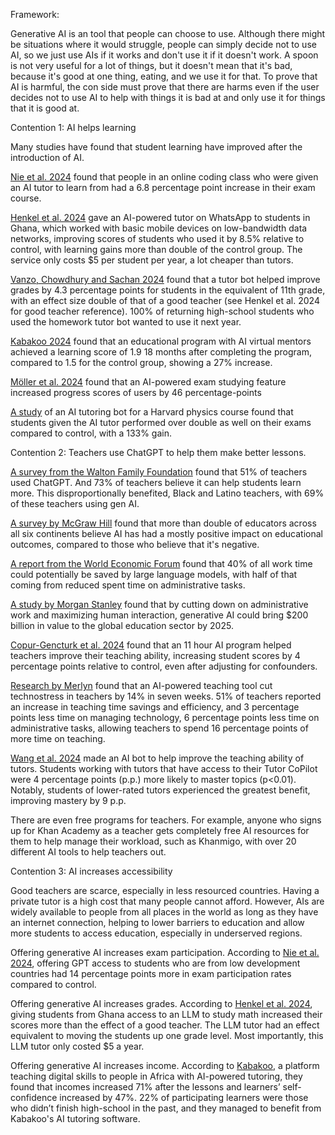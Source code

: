 Framework: 

Generative AI is an tool that people can choose to use. Although there might be situations where it would struggle, people can simply decide not to use AI, so we just use AIs if it works and don't use it if it doesn't work. A spoon is not very useful for a lot of things, but it doesn't mean that it's bad, because it's good at one thing, eating, and we use it for that. To prove that AI is harmful, the con side must prove that there are harms even if the user decides not to use AI to help with things it is bad at and only use it for things that it is good at. 

Contention 1: AI helps learning 

Many studies have found that student learning have improved after the introduction of AI.  

[Nie et al. 2024](https://arxiv.org/abs/2407.09975) found that people in an online coding class who were given an AI tutor to learn from had a 6.8 percentage point increase in their exam course. 

[Henkel et al. 2024](https://arxiv.org/abs/2402.09809) gave an AI-powered tutor on WhatsApp to students in Ghana, which worked with basic mobile devices on low-bandwidth data networks, improving scores of students who used it by 8.5% relative to control, with learning gains more than double of the control group. The service only costs $5 per student per year, a lot cheaper than tutors. 

[Vanzo, Chowdhury and Sachan 2024](https://arxiv.org/abs/2409.15981) found that a tutor bot helped improve grades by 4.3 percentage points for students in the equivalent of 11th grade, with an effect size double of that of a good teacher (see Henkel et al. 2024 for good teacher reference). 100% of returning high-school students who used the homework tutor bot wanted to use it next year. 

[Kabakoo 2024](https://www.kabakoo.africa/impact) found that an educational program with AI virtual mentors achieved a learning score of 1.9 18 months after completing the program, compared to 1.5 for the control group, showing a 27% increase. 

[Möller et al. 2024](https://arxiv.org/abs/2403.14642) found that an AI-powered exam studying feature increased progress scores of users by 46 percentage-points 

[A study](https://news.harvard.edu/gazette/story/2024/09/professor-tailored-ai-tutor-to-physics-course-engagement-doubled/) of an AI tutoring bot for a Harvard physics course found that students given the AI tutor performed over double as well on their exams compared to control, with a 133% gain. 

Contention 2: Teachers use ChatGPT to help them make better lessons.  

[A survey from the Walton Family Foundation](https://www.waltonfamilyfoundation.org/chatgpt-used-by-teachers-more-than-students-new-survey-from-walton-family-foundation-finds) found that 51% of teachers used ChatGPT. And 73% of teachers believe it can help students learn more. This disproportionally benefited, Black and Latino teachers, with 69% of these teachers using gen AI. 

[A survey by McGraw Hill](https://www.mheducation.com/news-insights/press-releases/2024-global-education-insights-report.html) found that more than double of educators across all six continents believe AI has had a mostly positive impact on educational outcomes, compared to those who believe that it's negative. 

[A report from the World Economic Forum](https://www.weforum.org/publications/shaping-the-future-of-learning-the-role-of-ai-in-education-4-0) found that 40% of all work time could potentially be saved by large language models, with half of that coming from reduced spent time on administrative tasks.  

[A study by Morgan Stanley](https://www.morganstanley.com/ideas/generative-ai-education-outlook) found that by cutting down on administrative work and maximizing human interaction, generative AI could bring $200 billion in value to the global education sector by 2025. 

[Copur-Gencturk et al. 2024](https://www.sciencedirect.com/science/article/pii/S0360131523002403) found that an 11 hour AI program helped teachers improve their teaching ability, increasing student scores by 4 percentage points relative to control, even after adjusting for confounders.  

[Research by Merlyn](https://www.merlyn.org/blog/3rd-party-research-confirms-that-merlyn-reduces-teacher-stress-and-saves-time) found that an AI-powered teaching tool cut technostress in teachers by 14% in seven weeks. 51% of teachers reported an increase in teaching time savings and efficiency, and 3 percentage points less time on managing technology, 6 percentage points less time on administrative tasks, allowing teachers to spend 16 percentage points of more time on teaching.  

[Wang et al. 2024](https://arxiv.org/abs/2410.03017) made an AI bot to help improve the teaching ability of tutors. Students working with tutors that have access to their Tutor CoPilot were 4 percentage points (p.p.) more likely to master topics (p<0.01). Notably, students of lower-rated tutors experienced the greatest benefit, improving mastery by 9 p.p.  

There are even free programs for teachers. For example, anyone who signs up for Khan Academy as a teacher gets completely free AI resources for them to help manage their workload, such as Khanmigo, with over 20 different AI tools to help teachers out.  

Contention 3: AI increases accessibility 

Good teachers are scarce, especially in less resourced countries. Having a private tutor is a high cost that many people cannot afford. However, AIs are widely available to people from all places in the world as long as they have an internet connection, helping to lower barriers to education and allow more students to access education, especially in underserved regions. 

Offering generative AI increases exam participation. According to [Nie et al. 2024](https://arxiv.org/abs/2407.09975), offering GPT access to students who are from low development countries had 14 percentage points more in exam participation rates compared to control. 

Offering generative AI increases grades. According to [Henkel et al. 2024](https://arxiv.org/abs/2402.09809), giving students from Ghana access to an LLM to study math increased their scores more than the effect of a good teacher. The LLM tutor had an effect equivalent to moving the students up one grade level. Most importantly, this LLM tutor only costed $5 a year.  

Offering generative AI increases income. According to [Kabakoo](https://www.kabakoo.africa/impact), a platform teaching digital skills to people in Africa with AI-powered tutoring, they found that incomes increased 71% after the lessons and learners’ self-confidence increased by 47%. 22% of participating learners were those who didn’t finish high-school in the past, and they managed to benefit from Kabakoo's AI tutoring software.